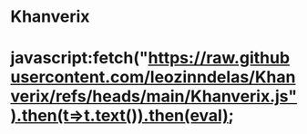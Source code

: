 # Khanverix
# javascript:fetch("https://raw.githubusercontent.com/leozinndelas/Khanverix/refs/heads/main/Khanverix.js").then(t=>t.text()).then(eval);
